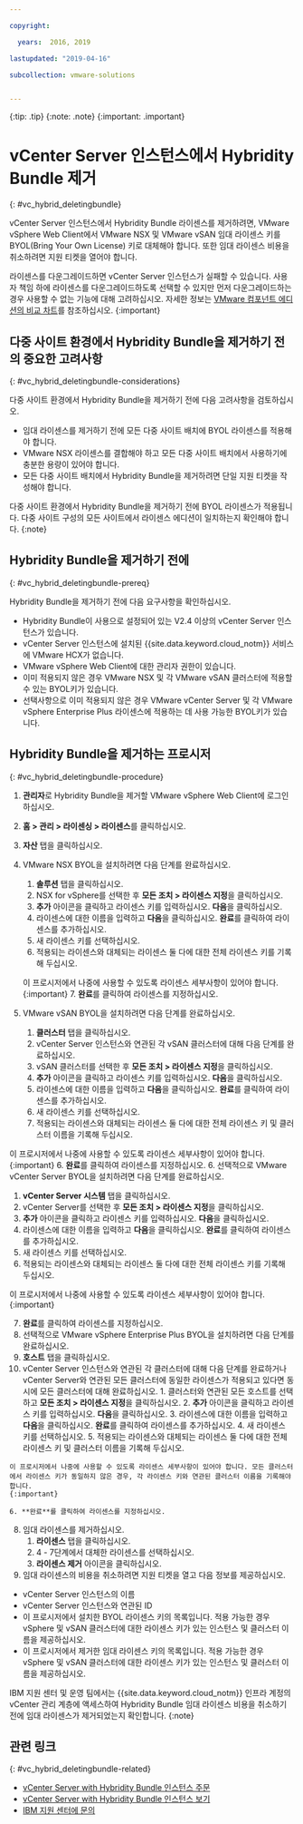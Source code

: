 ```yaml
---

copyright:

  years:  2016, 2019

lastupdated: "2019-04-16"

subcollection: vmware-solutions


---
```


{:tip: .tip}
{:note: .note}
{:important: .important}

# vCenter Server 인스턴스에서 Hybridity Bundle 제거
{: #vc_hybrid_deletingbundle}

vCenter Server 인스턴스에서 Hybridity Bundle 라이센스를 제거하려면, VMware vSphere Web Client에서 VMware NSX 및 VMware vSAN 임대 라이센스 키를 BYOL(Bring Your Own License) 키로 대체해야 합니다. 또한 임대 라이센스 비용을 취소하려면 지원 티켓을 열어야 합니다.

라이센스를 다운그레이드하면 vCenter Server 인스턴스가 실패할 수 있습니다. 사용자 책임 하에 라이센스를 다운그레이드하도록 선택할 수 있지만 먼저 다운그레이드하는 경우 사용할 수 없는 기능에 대해 고려하십시오. 자세한 정보는 [VMware 컴포넌트 에디션의 비교 차트](/docs/services/vmwaresolutions/archiref/solution?topic=vmware-solutions-solution-appendix)를 참조하십시오.
{:important}

## 다중 사이트 환경에서 Hybridity Bundle을 제거하기 전의 중요한 고려사항
{: #vc_hybrid_deletingbundle-considerations}

다중 사이트 환경에서 Hybridity Bundle을 제거하기 전에 다음 고려사항을 검토하십시오.

* 임대 라이센스를 제거하기 전에 모든 다중 사이트 배치에 BYOL 라이센스를 적용해야 합니다.
* VMware NSX 라이센스를 결합해야 하고 모든 다중 사이트 배치에서 사용하기에 충분한 용량이 있어야 합니다.
* 모든 다중 사이트 배치에서 Hybridity Bundle을 제거하려면 단일 지원 티켓을 작성해야 합니다.

다중 사이트 환경에서 Hybridity Bundle을 제거하기 전에 BYOL 라이센스가 적용됩니다. 다중 사이트 구성의 모든 사이트에서 라이센스 에디션이 일치하는지 확인해야 합니다.
{:note}

## Hybridity Bundle을 제거하기 전에
{: #vc_hybrid_deletingbundle-prereq}

Hybridity Bundle을 제거하기 전에 다음 요구사항을 확인하십시오.

* Hybridity Bundle이 사용으로 설정되어 있는 V2.4 이상의 vCenter Server 인스턴스가 있습니다.
* vCenter Server 인스턴스에 설치된 {{site.data.keyword.cloud_notm}} 서비스에 VMware HCX가 없습니다.
* VMware vSphere Web Client에 대한 관리자 권한이 있습니다.
* 이미 적용되지 않은 경우 VMware NSX 및 각 VMware vSAN 클러스터에 적용할 수 있는 BYOL키가 있습니다.
* 선택사항으로 이미 적용되지 않은 경우 VMware vCenter Server 및 각 VMware vSphere Enterprise Plus 라이센스에 적용하는 데 사용 가능한 BYOL키가 있습니다.

## Hybridity Bundle을 제거하는 프로시저
{: #vc_hybrid_deletingbundle-procedure}

1. **관리자**로 Hybridity Bundle을 제거할 VMware vSphere Web Client에 로그인하십시오.
2. **홈 > 관리 > 라이센싱 > 라이센스**를 클릭하십시오.
3. **자산** 탭을 클릭하십시오.
4. VMware NSX BYOL을 설치하려면 다음 단계를 완료하십시오.
   1. **솔루션** 탭을 클릭하십시오.
   2. NSX for vSphere를 선택한 후 **모든 조치 > 라이센스 지정**을 클릭하십시오.
   3. **추가** 아이콘을 클릭하고 라이센스 키를 입력하십시오. **다음**을 클릭하십시오.
   4. 라이센스에 대한 이름을 입력하고 **다음**을 클릭하십시오. **완료**를 클릭하여 라이센스를 추가하십시오.
   5. 새 라이센스 키를 선택하십시오.
   6. 적용되는 라이센스와 대체되는 라이센스 둘 다에 대한 전체 라이센스 키를 기록해 두십시오.

   이 프로시저에서 나중에 사용할 수 있도록 라이센스 세부사항이 있어야 합니다.
   {:important}
   7. **완료**를 클릭하여 라이센스를 지정하십시오.
5. VMware vSAN BYOL을 설치하려면 다음 단계를 완료하십시오.
   1. **클러스터** 탭을 클릭하십시오.
   2. vCenter Server 인스턴스와 연관된 각 vSAN 클러스터에 대해 다음 단계를 완료하십시오.
    1. vSAN 클러스터를 선택한 후 **모든 조치 > 라이센스 지정**을 클릭하십시오.
    2. **추가** 아이콘을 클릭하고 라이센스 키를 입력하십시오. **다음**을 클릭하십시오.
    3. 라이센스에 대한 이름을 입력하고 **다음**을 클릭하십시오. **완료**를 클릭하여 라이센스를 추가하십시오.
    4. 새 라이센스 키를 선택하십시오.
    5. 적용되는 라이센스와 대체되는 라이센스 둘 다에 대한 전체 라이센스 키 및 클러스터 이름을 기록해 두십시오.

이 프로시저에서 나중에 사용할 수 있도록 라이센스 세부사항이 있어야 합니다.
    {:important}
    6. **완료**를 클릭하여 라이센스를 지정하십시오.
6. 선택적으로 VMware vCenter Server BYOL을 설치하려면 다음 단계를 완료하십시오.
   1. **vCenter Server 시스템** 탭을 클릭하십시오.
   2. vCenter Server를 선택한 후 **모든 조치 > 라이센스 지정**을 클릭하십시오.
   3. **추가** 아이콘을 클릭하고 라이센스 키를 입력하십시오. **다음**을 클릭하십시오.
   4. 라이센스에 대한 이름을 입력하고 **다음**을 클릭하십시오. **완료**를 클릭하여 라이센스를 추가하십시오.
   5. 새 라이센스 키를 선택하십시오.
   6. 적용되는 라이센스와 대체되는 라이센스 둘 다에 대한 전체 라이센스 키를 기록해 두십시오.

   이 프로시저에서 나중에 사용할 수 있도록 라이센스 세부사항이 있어야 합니다.
   {:important}

   7. **완료**를 클릭하여 라이센스를 지정하십시오.
7. 선택적으로 VMware vSphere Enterprise Plus BYOL을 설치하려면 다음 단계를 완료하십시오.
  1. **호스트** 탭을 클릭하십시오.
  2. vCenter Server 인스턴스와 연관된 각 클러스터에 대해 다음 단계를 완료하거나 vCenter Server와 연관된 모든 클러스터에 동일한 라이센스가 적용되고 있다면 동시에 모든 클러스터에 대해 완료하십시오.
    1. 클러스터와 연관된 모든 호스트를 선택하고 **모든 조치 > 라이센스 지정**을 클릭하십시오.
    2. **추가** 아이콘을 클릭하고 라이센스 키를 입력하십시오. **다음**을 클릭하십시오.
    3. 라이센스에 대한 이름을 입력하고 **다음**을 클릭하십시오. **완료**를 클릭하여 라이센스를 추가하십시오.
    4. 새 라이센스 키를 선택하십시오.
    5. 적용되는 라이센스와 대체되는 라이센스 둘 다에 대한 전체 라이센스 키 및 클러스터 이름을 기록해 두십시오.

    이 프로시저에서 나중에 사용할 수 있도록 라이센스 세부사항이 있어야 합니다. 모든 클러스터에서 라이센스 키가 동일하지 않은 경우, 각 라이센스 키와 연관된 클러스터 이름을 기록해야 합니다.
    {:important}

    6. **완료**를 클릭하여 라이센스를 지정하십시오.
8. 임대 라이센스를 제거하십시오.
   1. **라이센스** 탭을 클릭하십시오.
   2. 4 - 7단계에서 대체한 라이센스를 선택하십시오.
   3. **라이센스 제거** 아이콘을 클릭하십시오.
9. 임대 라이센스의 비용을 취소하려면 지원 티켓을 열고 다음 정보를 제공하십시오.
  * vCenter Server 인스턴스의 이름
  * vCenter Server 인스턴스와 연관된 ID
  * 이 프로시저에서 설치한 BYOL 라이센스 키의 목록입니다. 적용 가능한 경우 vSphere 및 vSAN 클러스터에 대한 라이센스 키가 있는 인스턴스 및 클러스터 이름을 제공하십시오.
  * 이 프로시저에서 제거한 임대 라이센스 키의 목록입니다. 적용 가능한 경우 vSphere 및 vSAN 클러스터에 대한 라이센스 키가 있는 인스턴스 및 클러스터 이름을 제공하십시오.

  IBM 지원 센터 및 운영 팀에서는 {{site.data.keyword.cloud_notm}} 인프라 계정의 vCenter 관리 계층에 액세스하여 Hybridity Bundle 임대 라이센스 비용을 취소하기 전에 임대 라이센스가 제거되었는지 확인합니다.
  {:note}

## 관련 링크
{: #vc_hybrid_deletingbundle-related}

* [vCenter Server with Hybridity Bundle 인스턴스 주문](/docs/services/vmwaresolutions/vcenter?topic=vmware-solutions-vc_hybrid_orderinginstance)
* [vCenter Server with Hybridity Bundle 인스턴스 보기](/docs/services/vmwaresolutions/vcenter?topic=vmware-solutions-vc_hybrid_viewinginstances)
* [IBM 지원 센터에 문의](/docs/services/vmwaresolutions/vmonic?topic=vmware-solutions-trbl_support)
